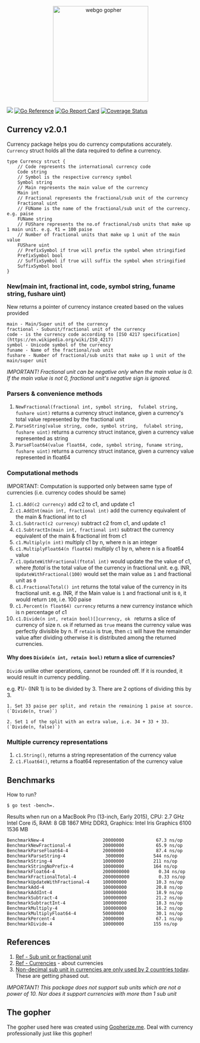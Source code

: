 <p align="center"><img src="https://user-images.githubusercontent.com/1092882/84137258-11328400-aa6a-11ea-94d9-9d58e56a0ea3.png" alt="webgo gopher" width="256px"/></p>

[![](https://github.com/naughtygopher/currency/actions/workflows/go.yml/badge.svg?branch=master)](https://github.com/naughtygopher/currency/actions)
[![Go Reference](https://pkg.go.dev/badge/github.com/naughtygopher/currency.svg)](https://pkg.go.dev/github.com/naughtygopher/currency)
[![Go Report Card](https://goreportcard.com/badge/github.com/naughtygopher/currency)](https://goreportcard.com/report/github.com/naughtygopher/currency)
[![Coverage Status](https://coveralls.io/repos/github/naughtygopher/currency/badge.svg?branch=master)](https://coveralls.io/github/naughtygopher/currency?branch=master)

## Currency v2.0.1

Currency package helps you do currency computations accurately. `Currency` struct holds all the data required to define a currency.

```
type Currency struct {
	// Code represents the international currency code
	Code string
	// Symbol is the respective currency symbol
	Symbol string
	// Main represents the main value of the currency
	Main int
	// Fractional represents the fractional/sub unit of the currency
	Fractional uint
	// FUName is the name of the fractional/sub unit of the currency. e.g. paise
	FUName string
	// FUShare represents the no.of fractional/sub units that make up 1 main unit. e.g. ₹1 = 100 paise
	// Number of fractional units that make up 1 unit of the main value
	FUShare uint
	// PrefixSymbol if true will prefix the symbol when stringified
	PrefixSymbol bool
	// SuffixSymbol if true will suffix the symbol when stringified
	SuffixSymbol bool
}
```

### New(main int, fractional int, code, symbol string, funame string, fushare uint)

New returns a pointer of currency instance created based on the values provided

```
main - Main/Super unit of the currency
fractional - Subunit/fractional unit of the currency
code - is the currency code according to [ISO 4217 specification](https://en.wikipedia.org/wiki/ISO_4217)
symbol - Unicode symbol of the currency
funame - Name of the fractional/sub unit
fushare - Number of fractional/sub units that make up 1 unit of the main/super unit
```

_IMPORTANT! Fractional unit can be negative only when the main value is 0. If the main value is not 0, fractional unit's negative sign is ignored._

### Parsers & convenience methods

1. `NewFractional(fractional int, symbol string,  fulabel string, fushare uint)` returns a currency struct instance, given a currency's total value represented by the fractional unit
2. `ParseString(value string, code, symbol string,  fulabel string, fushare uint)` returns a currency struct instance, given a currency value represented as string
3. `ParseFloat64(value float64, code, symbol string, funame string, fushare uint)` returns a currency struct instance, given a currency value represented in float64

### Computational methods

IMPORTANT: Computation is supported only between same type of currencies (i.e. currency codes should be same)

1. `c1.Add(c2 currency)` add c2 to c1, and update c1
2. `c1.AddInt(main int, fractional int)` add the currency equivalent of the main & fractional int to c1
3. `c1.Subtract(c2 currency)` subtract c2 from c1, and update c1
4. `c1.SubtractIn(main int, fractional int)` subtract the currency equivalent of the main & fractional int from c1
5. `c1.Multiply(n int)` multiply c1 by n, where n is an integer
6. `c1.MultiplyFloat64(n float64)` multiply c1 by n, where n is a float64 value
7. `c1.UpdateWithFractional(ftotal int)` would update the the value of c1, where _ftotal_ is the total value of the currency in fractional unit. e.g. INR, `UpdateWithFractional(100)` would set the main value as `1` and fractional unit as `0`
8. `c1.FractionalTotal() int` returns the total value of the currency in its fractional unit. e.g. INR, if the Main value is `1` and fractional unit is `0`, it would return `100`, i.e. 100 paise
9. `c1.Percent(n float64) currency` returns a new currency instance which is n percentage of c1
10. `c1.Divide(n int, retain bool)[]currency, ok ` returns a slice of currency of size n. `ok` if returned as `true` means the currency value was perfectly divisible by n. If `retain` is true,
    then `c1` will have the remainder value after dividing otherwise it is distributed among the returned currencies.

#### Why does `Divide(n int, retain bool)` return a slice of currencies?

`Divide` unlike other operations, cannot be rounded off. If it is rounded, it would result in currency peddling.

e.g. ₹1/- (INR 1) is to be divided by 3. There are 2 options of dividing this by 3.

    1. Set 33 paise per split, and retain the remaining 1 paise at source. (`Divide(n, true)`)

    2. Set 1 of the split with an extra value, i.e. 34 + 33 + 33. (`Divide(n, false)`)

### Multiple currency representations

1. `c1.String()`, returns a string representation of the currency value
2. `c1.Float64()`, returns a float64 representation of the currency value

## Benchmarks

How to run?

`$ go test -bench=.`

Results when run on a MacBook Pro (13-inch, Early 2015), CPU: 2.7 GHz Intel Core i5, RAM: 8 GB 1867 MHz DDR3, Graphics: Intel Iris Graphics 6100 1536 MB

```
BenchmarkNew-4                    	20000000	        67.3 ns/op
BenchmarkNewFractional-4          	20000000	        65.9 ns/op
BenchmarkParseFloat64-4           	20000000	        87.4 ns/op
BenchmarkParseString-4            	 3000000	       544 ns/op
BenchmarkString-4                 	10000000	       211 ns/op
BenchmarkStringNoPrefix-4         	10000000	       164 ns/op
BenchmarkFloat64-4                	2000000000	         0.34 ns/op
BenchmarkFractionalTotal-4        	2000000000	         0.33 ns/op
BenchmarkUpdateWithFractional-4   	100000000	        10.3 ns/op
BenchmarkAdd-4                    	100000000	        20.8 ns/op
BenchmarkAddInt-4                 	100000000	        18.9 ns/op
BenchmarkSubtract-4               	100000000	        21.2 ns/op
BenchmarkSubtractInt-4            	100000000	        18.3 ns/op
BenchmarkMultiply-4               	100000000	        16.2 ns/op
BenchmarkMultiplyFloat64-4        	50000000	        30.1 ns/op
BenchmarkPercent-4                	20000000	        67.1 ns/op
BenchmarkDivide-4                 	10000000	       155 ns/op
```

## References

1. [Ref - Sub unit or fractional unit](<https://en.wikipedia.org/wiki/Denomination_(currency)>)
2. [Ref - Currencies](https://en.wikipedia.org/wiki/Currency) - about currencies
3. [Non-decimal sub unit in currencies are only used by 2 countries today](https://en.wikipedia.org/wiki/Non-decimal_currency). These are getting phased out.

_IMPORTANT! This package does not support sub units which are not a power of 10. Nor does it support currencies with more than 1 sub unit_

## The gopher

The gopher used here was created using [Gopherize.me](https://gopherize.me/). Deal with currency professionally just like this gopher!

